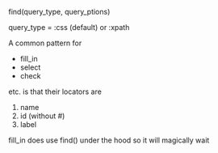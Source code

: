
find(query_type, query_ptions)

query_type = :css (default) or :xpath

A common pattern for

* fill_in
* select
* check

etc. is that their locators are

1. name
2. id (without #)
3. label


fill_in does use find() under the hood so it will magically wait
